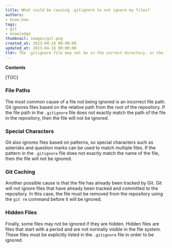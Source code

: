 ```yaml
---
title: What could be causing .gitignore to not ignore my files?
authors:
- know_how
tags:
- git
- knowledge
thumbnail: images/git.png
created_at: 2023-04-18 00:00:00
updated_at: 2023-04-18 00:00:00
tldr: The .gitignore file may not be in the correct directory, or the file patterns listed in the .gitignore file may not match the files that need to be ignored.
---
```


**Contents**

[TOC]

### File Paths

The most common cause of a file not being ignored is an incorrect file path. Git ignores files based on the relative path from the root of the repository. If the file path in the `.gitignore` file does not exactly match the path of the file in the repository, then the file will not be ignored.

### Special Characters

Git also ignores files based on patterns, so special characters such as asterisks and question marks can be used to match multiple files. If the pattern in the `.gitignore` file does not exactly match the name of the file, then the file will not be ignored.

### Git Caching

Another possible cause is that the file has already been tracked by Git. Git will not ignore files that have already been tracked and committed to the repository. In this case, the file must be removed from the repository using the `git rm` command before it will be ignored.

### Hidden Files

Finally, some files may not be ignored if they are hidden. Hidden files are files that start with a period and are not normally visible in the file system. These files must be explicitly listed in the `.gitignore` file in order to be ignored.
